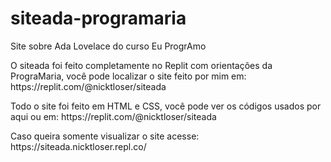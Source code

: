 # siteada-programaria
Site sobre Ada Lovelace do curso Eu ProgrAmo
<p>O siteada foi feito completamente no Replit com orientações da PrograMaria, você pode localizar o site feito por mim em: https://replit.com/@nicktloser/siteada
<p>Todo o site foi feito em HTML e CSS, você pode ver os códigos usados por aqui ou em: https://replit.com/@nicktloser/siteada
<p>Caso queira somente visualizar o site acesse: https://siteada.nicktloser.repl.co/
